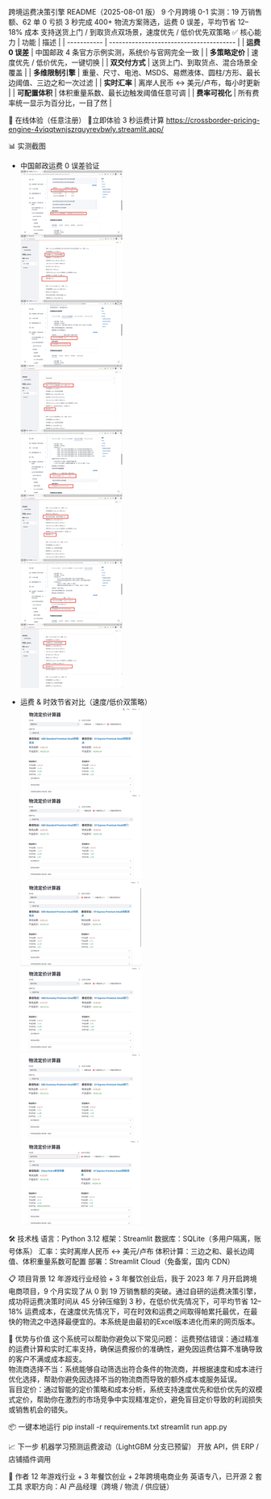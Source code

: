 跨境运费决策引擎 README（2025-08-01 版）
9 个月跨境 0-1 实测：19 万销售额、62 单 0 亏损
3 秒完成 400+ 物流方案筛选，运费 0 误差，平均节省 12–18% 成本
支持送货上门 / 到取货点双场景，速度优先 / 低价优先双策略
✅ 核心能力
| 功能          | 描述                                      |
| ----------- | --------------------------------------- |
| **运费 0 误差** | 中国邮政 4 条官方示例实测，系统价与官网完全一致               |
| **多策略定价**   | 速度优先 / 低价优先，一键切换                        |
| **双交付方式**   | 送货上门、到取货点、混合场景全覆盖                       |
| **多维限制引擎**  | 重量、尺寸、电池、MSDS、易燃液体、圆柱/方形、最长边阈值、三边之和一次过滤 |
| **实时汇率**    | 离岸人民币 ↔ 美元/卢布，每小时更新                     |
| **可配置体积**   | 体积重量系数、最长边触发阈值任意可调                      |
| **费率可视化**   | 所有费率统一显示为百分比，一目了然                       |

🚀 在线体验（任意注册）
🔗立即体验 3 秒运费计算
https://crossborder-pricing-engine-4viqqtwnjszrquyrevbwly.streamlit.app/

📊 实测截图
- 中国邮政运费 0 误差验证  
  ![postal_verified](/docs/postal_verified.jpg)

- 运费 & 时效节省对比（速度/低价双策略）  
  ![saving_report](/docs/saving_report.jpg)

🛠️ 技术栈
语言：Python 3.12
框架：Streamlit
数据库：SQLite（多用户隔离，账号体系）
汇率：实时离岸人民币 ↔ 美元/卢布
体积计算：三边之和、最长边阈值、体积重量系数可配置
部署：Streamlit Cloud（免备案，国内 CDN）

📋 项目背景
12 年游戏行业经验 + 3 年餐饮创业后，我于 2023 年 7 月开启跨境电商项目，9 个月实现了从 0 到 19 万销售额的突破。通过自研的运费决策引擎，成功将运费决策时间从 45 分钟压缩到 3 秒，在低价优先情况下，可平均节省 12–18% 运费成本，在速度优先情况下，可在时效和运费之间取得帕累托最优，在最快的物流之中选择最便宜的。本系统是由最初的Excel版本进化而来的网页版本。


🎯 优势与价值
这个系统可以帮助你避免以下常见问题：
运费预估错误：通过精准的运费计算和实时汇率支持，确保运费报价的准确性，避免因运费估算不准确导致的客户不满或成本超支。  
物流商选择不当：系统能够自动筛选出符合条件的物流商，并根据速度和成本进行优化选择，帮助你避免因选择不当的物流商而导致的额外成本或服务延误。  
盲目定价：通过智能的定价策略和成本分析，系统支持速度优先和低价优先的双模式定价，帮助你在激烈的市场竞争中实现精准定价，避免盲目定价导致的利润损失或销售机会的错失。

📦 一键本地运行
pip install -r requirements.txt
streamlit run app.py

📈 下一步
机器学习预测运费波动（LightGBM 分支已预留）
开放 API，供 ERP / 店铺插件调用

🎯 作者
12 年游戏行业 + 3 年餐饮创业 + 2年跨境电商业务
英语专八，已开源 2 套工具
求职方向：AI 产品经理（跨境 / 物流 / 供应链）